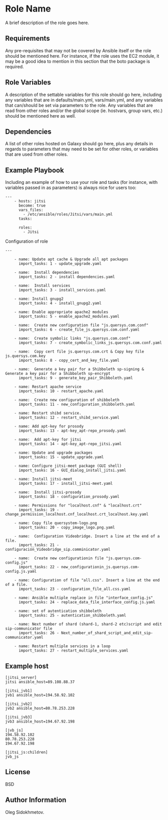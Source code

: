 Role Name
=========

A brief description of the role goes here.

Requirements
------------

Any pre-requisites that may not be covered by Ansible itself or the role should be mentioned here. For instance, if the role uses the EC2 module, it may be a good idea to mention in this section that the boto package is required.

Role Variables
--------------

A description of the settable variables for this role should go here, including any variables that are in defaults/main.yml, vars/main.yml, and any variables that can/should be set via parameters to the role. Any variables that are read from other roles and/or the global scope (ie. hostvars, group vars, etc.) should be mentioned here as well.

Dependencies
------------

A list of other roles hosted on Galaxy should go here, plus any details in regards to parameters that may need to be set for other roles, or variables that are used from other roles.

Example Playbook
----------------

Including an example of how to use your role and tasks (for instance, with variables passed in as parameters) is always nice for users too:

```
---
    - hosts: jitsi
      become: true
      vars_files:
        - /etc/ansible/roles/Jitsi/vars/main.yml
      tasks:

      roles:
        - Jitsi
```


Configuration of role

```
---

    - name: Update apt cache & Upgrade all apt packages
      import_tasks: 1 - update_upgrade.yaml

    - name:  Install dependencies
      import_tasks: 2 - install dependencies.yaml 

    - name:  Install services
      import_tasks: 3 - install_services.yaml 

    - name: Install gnupg2
      import_tasks: 4 - install_gnupg2.yaml 

    - name: Enable appropriate apache2 modules
      import_tasks: 5 - enable_apache2_modules.yaml 

    - name:  Create new configuration file "js.quersys.com.conf"
      import_tasks: 6 - create_file_js.quersys.com.conf.yaml 

    - name:  Create symbolic links "js.quersys.com.conf"
      import_tasks: 7 - create_symbolic_links_js.quersys.com.conf.yaml 

    - name:  Copy cert file js.quersys.com.crt & Copy key file js.quersys.com.key
      import_tasks: 8 - copy_cert_and_key_file.yaml 

    - name:  Generate a key pair for a Shibboleth sp-signing & Generate a key pair for a Shibboleth sp-encrypt     
      import_tasks: 9 - generate_key_pair_Shibboleth.yaml 

    - name: Restart apache service
      import_tasks: 10 - restart_apache.yaml 

    - name:  Create new configuration of shibboleth
      import_tasks: 11 - new_configuration_shibboleth.yaml 

    - name: Restart shibd service.
      import_tasks: 12 - restart_shibd_service.yaml 
      
    - name: Add apt-key for prosody
      import_tasks: 13 - apt-key_apt-repo_prosody.yaml 
      
    - name:  Add apt-key for jitsi
      import_tasks: 14 - apt-key_apt-repo_jitsi.yaml 

    - name: Update and upgrade packages
      import_tasks: 15 - update_upgrade.yaml 

    - name: Configure jitsi-meet package (GUI shell)
      import_tasks: 16 - GUI_dialog_install_jitsi.yaml 

    - name: Install jitsi-meet
      import_tasks: 17 - install_jitsi-meet.yaml 

    - name:  Install jitsi-prosody
      import_tasks: 18 - configuration_prosody.yaml 

    - name: Permissions for "localhost.cnf" & "localhost.crt"
      import_tasks: 19 - change_permission_localhost.cnf_localhost.crt_localhost.key.yaml 

    - name: Copy file quersystem-logo.png
      import_tasks: 20 - copy_image_logo.png.yaml 

    - name:  Configuration Videobridge. Insert a line at the end of a file.
      import_tasks: 21 - configuración_Videobridge_sip.comminicator.yaml 

    - name:  Create new configurationin file "js.quersys.com-config.js"
      import_tasks: 22 - new_configurationin_js.quersys.com-config.js.yaml 

    - name: Configuration of file "all.css". Insert a line at the end of a file.
      import_tasks: 23 - configuration_file_all.css.yaml 

    - name: Ansible multiple replace in file "interface_config.js"
      import_tasks: 24 - replace_data_file_interface_config.js.yaml 

    - name: set of autentication shibboleth
      import_tasks: 25 - autentication_shibboleth.yaml 

    - name: Next number of shard (shard-1, shard-2 etc)script and edit sip-communicator file
      import_tasks: 26 - Next_number_of_shard_script_and_edit_sip-communicator.yaml

    - name: Restart multiple services in a loop
      import_tasks: 27 - restart_multiple_services.yaml 
```

Example host
----------------
```
[jitsi_server]
jitsi ansible_host=89.108.88.37

[jitsi_jvb1]
jvb1 ansible_host=194.58.92.102

[jitsi_jvb2]
jvb2 ansible_host=80.78.253.228

[jitsi_jvb3]
jvb3 ansible_host=194.67.92.198

[jvb_js]
194.58.92.102
80.78.253.228
194.67.92.198

[jitsi_js:children]
jvb_js
```

License
-------

BSD

Author Information
------------------

Oleg Sidokhmetov.
